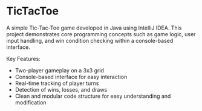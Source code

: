 # TicTacToe
A simple Tic-Tac-Toe game developed in Java using IntelliJ IDEA. This project demonstrates core programming concepts such as game logic, user input handling, and win condition checking within a console-based interface.

Key Features:

- Two-player gameplay on a 3x3 grid
- Console-based interface for easy interaction
- Real-time tracking of player turns
- Detection of wins, losses, and draws
- Clean and modular code structure for easy understanding and modification


